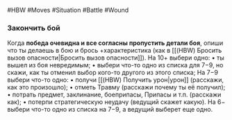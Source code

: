 #HBW #Moves #Situation #Battle #Wound 
### Закончить бой
Когда **победа очевидна и все согласны пропустить детали боя**, опиши что ты делаешь в бою и брось +характеристика (как в [[(HBW) Бросить вызов опасности|Бросить вызов опасности]]). На 10+ выбери одно: 
• ты вышел из боя невредимым; 
• выбери что-то одно из списка для 7−9, но скажи, как ты отменил выбор кого-то другого из этого списка; 
На 7−9 выбери что-то одно: 
• получи [[(HBW) Получить урон|урон]] (расскажи, как это произошло); 
• отметь Травму (расскажи почему ты её получил); 
• потрать предмет, заклинание, боеприпасы, Припасы и т.п. (расскажи как); 
• потерпи стратегическую неудачу (ведущий скажет какую). 
На 6− выбери что-то одно из списка на 7−9, а ведущий выберет еще одно.
